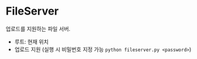 # FileServer
 
업로드를 지원하는 파일 서버.
 * 루트: 현재 위치
 * 업로드 지원 (실행 시 비밀번호 지정 가능 `python fileserver.py <password>`)
